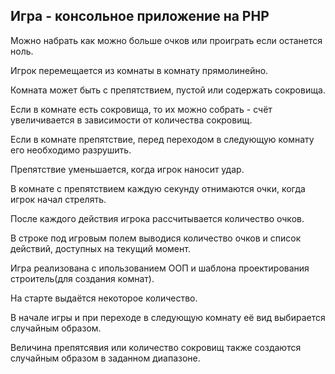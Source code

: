 ## Игра - консольное приложение на PHP

Можно набрать как можно больше очков или проиграть если останется ноль.

Игрок перемещается из комнаты в комнату прямолинейно.

Комната может быть с препятствием, пустой или содержать сокровища.

Если в комнате есть сокровища, то их можно собрать - счёт увеличивается в зависимости от количества сокровищ.

Если в комнате препятствие, перед переходом в следующую комнату его необходимо разрушить.

Препятствие уменьшается, когда игрок наносит удар.

В комнате с препятствием каждую секунду отнимаются очки, когда игрок начал стрелять.

После каждого действия игрока рассчитывается количество очков.

В строке под игровым полем выводися количество очков и список действий, доступных на текущий момент.

Игра реализована с ипользованием ООП и шаблона проектирования строитель(для создания комнат).

На старте выдаётся некоторое количество.

В начале игры и при переходе в следующую комнату её вид выбирается случайным образом. 

Величина препятсявия или количество сокровищ также создаются случайным образом в заданном диапазоне.
